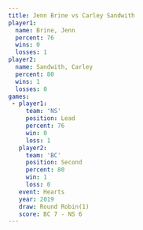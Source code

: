 ```yaml
---
title: Jenn Brine vs Carley Sandwith
player1:                
  name: Brine, Jenn     
  percent: 76           
  wins: 0               
  losses: 1             
player2:                
  name: Sandwith, Carley
  percent: 80           
  wins: 1               
  losses: 0             
games:
 - player1:        
     team: 'NS'    
     position: Lead
     percent: 76   
     win: 0        
     loss: 1       
   player2:          
     team: 'BC'      
     position: Second
     percent: 80     
     win: 1          
     loss: 0         
   event: Hearts       
   year: 2019          
   draw: Round Robin(1)
   score: BC 7 - NS 6  
---
```

